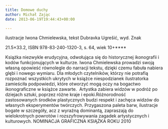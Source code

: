 ```yaml
---
title: Domowe duchy
author: Michał Zając
date: 2013-06-19T19:44:43+00:00

---
```

 

ilustracje Iwona Chmielewska, tekst Dubravka Ugrešić, wyd. Znak

21.5&#215;33.2, ISBN 978-83-240-1320-3, s. 64, wiek 10+****


  Książka niezwykle erudycyjna, odwołująca się do historycznej ikonografii i kodów funkcjonujących w kulturze. Iwona Chmielewska prowadzi swoją własną opowieść równolegle do narracji tekstu, dzięki czemu fabuła nabiera glębi i nowego wymiaru. Dla młodych czytelników, którzy nie potrafią rozpoznać wszystkich ukrytych w książce niespodzianek ilustratorka zamieściła podpowiedzi, które otworzyć mogą oczy na bogactwo ikonograficzne w książce zawarte.  Artystka zabiera widzów w podróż po dziejach sztuki, poprzez różne kraje i epoki.Różnorodność zastosowanych środków plastycznych budzi respekt i zachęca widzów do własnych eksperymentów twórczych.
Przygaszona paleta barw, ilustracje bogate w szczegóły, acz z wyraźną dominantą, zapraszają do wielokrotnych powrotów i rozszyfrowywania zagadek artystycznych i kulturowych.
NOMINACJA GRAFICZNA KSIĄŻKA ROKU 2010

 
